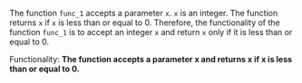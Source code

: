 The function `func_1` accepts a parameter `x`. `x` is an integer. The function returns `x` if `x` is less than or equal to 0. Therefore, the functionality of the function `func_1` is to accept an integer `x` and return `x` only if it is less than or equal to 0. 

Functionality: **The function accepts a parameter x and returns x if x is less than or equal to 0.**